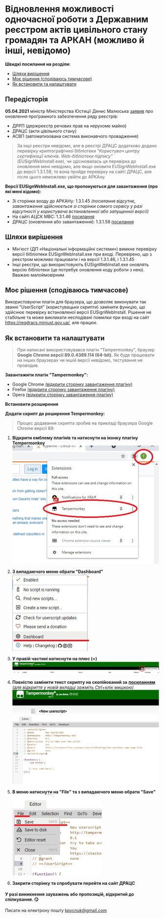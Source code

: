 # Відновлення можливості одночасної роботи з Державним реєстром актів цивільного стану громадян та АРКАН (можливо й інші, невідомо)


**Швидкі посилання на розділи:**
* [Шляхи вирішення](#шляхи-вирішення)
* [Моє рішення (сподіваюсь тимчасове)](#моє-рішення-сподіваюсь-тимчасове)
* [Як встановити та налаштувати](#як-встановити-та-налаштувати)


## Передісторія
**05.04.2021** міністр Міністерства Юстиції Денис Малюська [заявив](https://sud.ua/ru/news/ukraine/197994-maye-litati-onovili-platformu-na-yakiy-pratsyuyut-reyestri-minyustu) про оновлення програмного забезпечення ряду реєстрів:
* ДРРП (держреєстр речових прав на нерухоме майно)
* ДРАЦС (акти цівільного стану)
* АСВП (автоматизована система виконавчого провадження)

>За інші реєстри невідомо, але в реєстрі ДРАЦС додатково додано перевірку криптографічної бібліотеки
*"Користувач центру сертифікації ключів. Web-бібліотеки підпису"* (EUSignWebInstall.exe), чи здіснювалась ця перевірка до оновлення мені невідомо, але якщо оновити EUSignWebInstall.exe до версії 1.3.1.58, то вона пройде перевірку на сайті ДРАЦС, але після цього неможливо увійти до АРКАну.

**Версії EUSignWebInstall.exe, що пропонуються для завантаження (про які мені відомо):**
* Зі сторінки входу до АРКАНу: 1.3.1.45 *(посилання відсутнє, завантаження здійснюється зі сторінки самого сервісу у разі відсутності у користувача встановленної або запущенної версії)*
* На сайті АЦСК МВС: 1.3.1.46  [посилання](https://ca.mvs.gov.ua/download/install/EUSignWebInstall.exe)
* ДРАЦС (оновлення або завантаження): 1.3.1.58 [посилання](https://iit.com.ua/download/productfiles/EUSignWebInstall.exe)


## Шляхи вирішення
* Мін‘юст (ДП «Національні інформаційні системи») вимкне перевірку версії бібліотеки EUSignWebInstall.exe при вході. Перевірено, що з реєстром можливо працювати і на версії 1.3.1.46, і 1.3.1.45
* Інші реєстри, що використовують EUSignWebInstall.exe оновлять версію бібліотеки (це потребує оновлення коду роботи з нею). Вважаю малоймовірним


## Моє рішення (сподіваюсь тимчасове)
Використовуючи плагін для браузера, що дозволяє виконувати так званні "UserScript" (користувацьки скрипти) замінити функцію, що здійснює перевірку встановленої версії EUSignWebInstall.
Рішення не стабільне та може викликати несподівані помилки при вході на сайт https://regdracs.minjust.gov.ua/, але працює.


## Як встановити та налаштувати
>При написані використовувався плагін "Tampermonkey", браузер **Google Chrome версії 89.0.4389.114 (64-bit).**
Як буде працювати на інших браузерах чи іншій версії невідомо, тестування не проводив.


**Завантажити плагін "Tampermonkey":**
* Google Chrome [(відкрити сторінку завантаження плагіну)](https://chrome.google.com/webstore/detail/tampermonkey/dhdgffkkebhmkfjojejmpbldmpobfkfo)
* Firefox [(відкрити сторінку завантаження плагіну)](https://addons.mozilla.org/ru/firefox/addon/tampermonkey/)
* Opera [(відкрити сторінку завантаження плагіну)](https://addons.opera.com/ru/extensions/details/tampermonkey-beta/)

**Встановити розширення**

**Додати скрипт до роширення Tempermonkey:**

> Процес додавання скрипта зробив на прикладі браузера Google Chrome версії 89:

1. **Відкрити емблему плагінів та натиснути на іконку плагіну Tempermonkey**<br />
   ![](images/1.jpg)
    <br />

1. **З випадаючого меню обрати "Dashboard"**<br />
   ![](images/2.jpg)
    <br />

1. **У правій частині натиснути на плюс (+)**<br />
   ![](images/3.jpg)
    <br />

1. **Повністю замінити текст скрипту на скопійований за** [**посиланням**](https://raw.githubusercontent.com/kpycnuk/regdracs/main/regdracs_TM.js) *(для відкриття у новій вкладці зажміть Ctrl+клік мишкою)*<br />
   <img src="images/4.jpg" alt="" style="max-width:100%;" width="500px">
    <br />

1. **В меню натиснути на "File" та з випадаючого меню обрати "Save"**<br />
   ![](images/5.jpg)
    <br />

1. **Закрити сторінку та спробувати перейти на сайт ДРАЦС**<br />




#### У разі виникнення зауважень або пропозицій, відкритий до спілкування. :smirk:
Писати на електрону пошту kpycnuk@gmail.com
